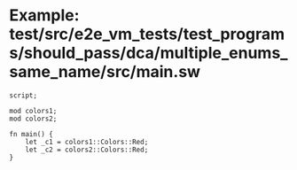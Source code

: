 # Example: test/src/e2e_vm_tests/test_programs/should_pass/dca/multiple_enums_same_name/src/main.sw

```sway
script;

mod colors1;
mod colors2;

fn main() {
	let _c1 = colors1::Colors::Red;
	let _c2 = colors2::Colors::Red;
}

```
